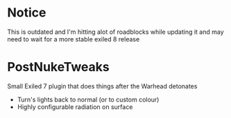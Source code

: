 # Notice
This is outdated and I'm hitting alot of roadblocks while updating it and may need to wait for a more stable exiled 8 release
# PostNukeTweaks
Small Exiled 7 plugin that does things after the Warhead detonates

- Turn's lights back to normal (or to custom colour)
- Highly configurable radiation on surface
